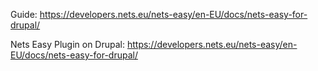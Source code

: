   Guide: https://developers.nets.eu/nets-easy/en-EU/docs/nets-easy-for-drupal/
  
  Nets Easy Plugin on Drupal: https://developers.nets.eu/nets-easy/en-EU/docs/nets-easy-for-drupal/ 
